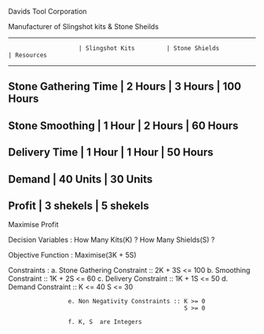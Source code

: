 Davids Tool Corporation

Manufacturer of Slingshot kits & Stone Sheilds

----------------------------------------------------------------------------------------------------
                        | Slingshot Kits         | Stone Shields           | Resources
----------------------------------------------------------------------------------------------------
Stone Gathering Time    | 2 Hours                | 3 Hours                 | 100 Hours
----------------------------------------------------------------------------------------------------
Stone Smoothing         | 1 Hour                 | 2 Hours                 | 60 Hours
----------------------------------------------------------------------------------------------------
Delivery Time           | 1 Hour                 | 1 Hour                  | 50 Hours
----------------------------------------------------------------------------------------------------
Demand                  | 40 Units               | 30 Units
----------------------------------------------------------------------------
Profit                  | 3 shekels              | 5 shekels
----------------------------------------------------------------------------

Maximise Profit

Decision Variables : How Many Kits(K) ? How Many Shields(S) ?

Objective Function : Maximise(3K + 5S)

Constraints        : a. Stone Gathering Constraint :: 2K + 3S <= 100
                     b. Smoothing Constraint       :: 1K + 2S <= 60
                     c. Delivery Constraint        :: 1K + 1S <= 50
                     d. Demand Constraint          :: K <= 40
                                                      S <= 30
                                                      
                     e. Non Negativity Constraints :: K >= 0
                                                      S >= 0
                                                     
                     f. K, S  are Integers   
